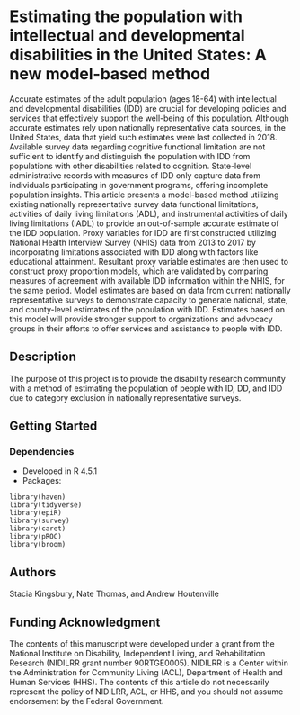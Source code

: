# Estimating the population with intellectual and developmental disabilities in the United States: A new model-based method

Accurate estimates of the adult population (ages 18-64) with intellectual and developmental disabilities (IDD) are crucial for developing policies and services that effectively support the well-being of this population. Although accurate estimates rely upon nationally representative data sources, in the United States, data that yield such estimates were last collected in 2018. Available survey data regarding cognitive functional limitation are not sufficient to identify and distinguish the population with IDD from populations with other disabilities related to cognition. State-level administrative records with measures of IDD only capture data from individuals participating in government programs, offering incomplete population insights. This article presents a model-based method utilizing existing nationally representative survey data functional limitations, activities of daily living limitations (ADL), and instrumental activities of daily living limitations (IADL) to provide an out-of-sample accurate estimate of the IDD population.
Proxy variables for IDD are first constructed utilizing National Health Interview Survey (NHIS) data from 2013 to 2017 by incorporating limitations associated with IDD along with factors like educational attainment. Resultant proxy variable estimates are then used to construct proxy proportion models, which are validated by comparing measures of agreement with available IDD information within the NHIS, for the same period. Model estimates are based on data from current nationally representative surveys to demonstrate capacity to generate national, state, and county-level estimates of the population with IDD. 
Estimates based on this model will provide stronger support to organizations and advocacy groups in their efforts to offer services and assistance to people with IDD. 

## Description

The purpose of this project is to provide the disability research community with a method of estimating the population of people with ID, DD, and IDD due to category exclusion in nationally representative surveys.

## Getting Started

### Dependencies

* Developed in R 4.5.1
* Packages: 

```{r}
library(haven)
library(tidyverse)
library(epiR)
library(survey)
library(caret)
library(pROC)
library(broom)
```

## Authors

Stacia Kingsbury, Nate Thomas, and Andrew Houtenville

## Funding Acknowledgment

The contents of this manuscript were developed under a grant from the National Institute on Disability, Independent Living, and Rehabilitation Research (NIDILRR grant number 90RTGE0005). NIDILRR is a Center within the Administration for Community Living (ACL), Department of Health and Human Services (HHS). The contents of this article do not necessarily represent the policy of NIDILRR, ACL, or HHS, and you should not assume endorsement by the Federal Government.    